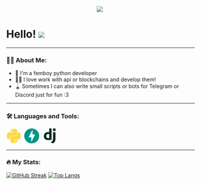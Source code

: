 <div id="header" align="center">
  <img src="https://media1.tenor.com/m/LbQNdE7GlM4AAAAC/felix-argyle.gif" width="300"/>
  <img src="https://komarev.com/ghpvc/?username=bessonicaa&style=flat-square&color=blue" alt=""/>
</div>

<h1>
  Hello!
  <img src="https://media.giphy.com/media/hvRJCLFzcasrR4ia7z/giphy.gif" width="30px"/>
</h1>

---

### :woman_technologist: About Me:
- 👻 I'm a femboy python developer
- 👩‍💻 I love work with api or blockchains and develop them!
- 🪀 Sometimes I can also write small scripts or bots for Telegram or Discord just for fun :3

---

### :hammer_and_wrench: Languages and Tools:
<div>
  <img src="https://github.com/devicons/devicon/blob/master/icons/python/python-plain.svg" title="Python" alt="Python" width="40" height="40"/>&nbsp;
  <img src="https://github.com/devicons/devicon/blob/master/icons/fastapi/fastapi-plain.svg" title="fastapi" alt="fastapi" width="40" height="40"/>&nbsp;
  <img src="https://github.com/devicons/devicon/blob/master/icons/django/django-plain.svg" title="django" alt="django" width="40" height="40"/>&nbsp;
</div>

---

### :fire: My Stats: 
      
[![GitHub Streak](http://github-readme-streak-stats.herokuapp.com?user=bessonicaa&theme=dark&background=000000)](https://git.io/streak-stats)
[![Top Langs](https://github-readme-stats.vercel.app/api/top-langs/?username=bessonicaa&theme=jolly)](https://github.com/anuraghazra/github-readme-stats)
    

